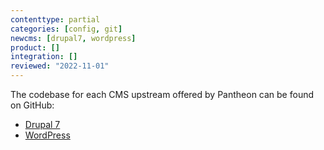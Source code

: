 ```yaml
---
contenttype: partial
categories: [config, git]
newcms: [drupal7, wordpress]
product: []
integration: []
reviewed: "2022-11-01"
---
```


The codebase for each CMS upstream offered by Pantheon can be found on GitHub:

 - [Drupal 7](https://github.com/pantheon-systems/drops-7)
 - [WordPress](https://github.com/pantheon-systems/wordpress)
